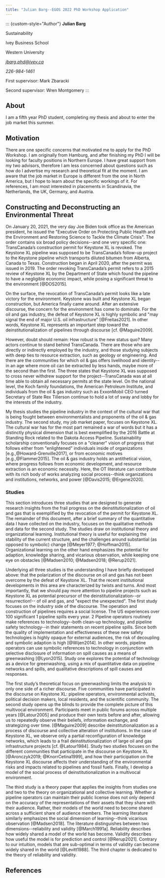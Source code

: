 ```yaml
---
title: "Julian Barg--EGOS 2022 PhD Workshop Application"
---
```


::: {custom-style="Author"}
**Julian Barg**

Sustainability

Ivey Business School

Western University

*jbarg.phd@ivey.ca*

*226-984-1461*

First supervisor: Mark Zbaracki

Second supervisor: Wren Montgomery
:::

## About

I am a fifth year PhD student, completing my thesis and about to enter the job market this summer.

## Motivation

There are one specific concerns that motivated me to apply for the PhD Workshop. I am originally from Hamburg, and after finishing my PhD I will be looking for faculty positions in Northern Europe. I have great support from my two advisors, therefore I am less concerned about questions such as how do I advertise my research and theoretical fit at the moment. I am aware that the job market in Europe is different from the one in North America, but I hope to learn about the specific workings of it. For references, I am most interested in placements in Scandinavia, the Netherlands, the UK, Germany, and Austria.

## Constructing and Deconstructing an Environmental Threat

On January 20, 2021, the very day Joe Biden took office as the American president, he issued the "Executive Order on Protecting Public Health and the Environment and Restoring Science to Tackle the Climate Crisis". The order contains six broad policy decisions--and one very specific one: TransCanada’s construction permit for Keystone XL is revoked. The Keystone XL pipeline was supposed to be TransCanada’s follow-up project to the Keystone pipeline which transports diluted bitumen from Alberta, Canada to Texas. Construction began in April 2020, after the permit was issued in 2019. The order revoking TransCanada’s permit refers to a 2015 review of Keystone XL by the Department of State which found the pipeline to have a negligible economic impact, while posing a significant threat to the environment [@DOS2015].

On the surface, the revocation of TransCanada’s permit looks like a late victory for the environment. Keystone was built and Keystone XL began construction, but America finally came around. After an extensive discourse, the concern for the environment has come to dominate. For the oil and gas industry, the defeat of Keystone XL is highly symbolic and "may signal the end of major U.S. oil infrastructure" [@Freitas2021]. In other words, Keystone XL represents an important step toward the deinstitutionalization of pipelines through discourse [cf. @Maguire2009].

However, doubt should remain: How robust is the new status quo? Many actors continue to stand behind TransCanada. There are those who are directly or indirectly employed by the industry, and those studying subjects with deep ties to resource extraction, such as geology or engineering. And there are the communities for which oil & gas offers livelihood and identity--in an age where more oil can be extracted by less hands, maybe more of the second than the first. The three states that Keystone XL was supposed to cross never withdrew support for the project--TransCanada was at all time able to obtain all necessary permits at the state level. On the national level, the Koch family foundations, the American Petroleum Institute, and individuals from the oil & gas industry such as ExxonMobil CEO turned Secretary of State Rex Tillerson continue to hold a lot of sway and lobby for the interests of the industry.

My thesis studies the pipeline industry in the context of the cultural war that is being fought between environmentalists and proponents of the oil & gas industry. The second study, my job market paper, focuses on Keystone XL. The cultural war has for the most part remained a war of words but it has a distinctly physical dimension that is best exemplified by the 2016 Battle at Standing Rock related to the Dakota Access Pipeline. Sustainability scholarship conventionally focuses on a "cleaner" vision of progress that follows either from "enlightened" individuals inside of organizations [e.g.,@Howard-Grenville2017], or from economic motives [e.g.,@Flammer2015]. The oil & gas industry holds an antithetical vision, where progress follows from economic development, and resource extraction is an economic necessity. Here, the OT literature can contribute with its rich body of works analyzing social process--think organizations and institutions, networks, and power [@Davis2015; @Ergene2020].

### Studies

This section introduces three studies that are designed to generate research insights from the frail progress on the deinstitutionalization of oil and gas that is exemplified by the revocation of the permit for Keystone XL. The remainder of this document, after a brief summary of the quantitative data I have collected on the industry, focuses on the qualitative methods and data for the second study. The studies draw on institutional theory and organizational learning. Institutional theory is useful for explaining the stability of the current structure, and the challenges around substantial (as opposed to symbolic) change [@Meyer1977; @Hoffman2015]. Organizational learning on the other hand emphasizes the potential for adaption, knowledge sharing, and vicarious observation, while keeping one eye on obstacles [@Madsen2010; @Madsen2018; @Rerup2021].

Underlying all three studies is the understanding I have briefly developed above: that the polarization of the discourse on oil and gas has not been overcome by the defeat of Keystone XL. That the recent institutional developments in this area are characterized by twists and turns. And most importantly, that we should pay more attention to pipeline projects such as Keystone XL as potential precursor of the deinstitutionalization--or resurrection!-- of oil and gas, and "expect the unexpected".
The first study focuses on the industry side of the discourse. The operation and construction of pipelines requires a social license. The US experiences over 100 significant 1 pipeline spills every year. 2 Pipeline operators routinely make references to technology--both clean-up technology, and pipeline safety technology--in their statements on recent pipeline spills. Since both the quality of implementation and effectiveness of these new safety technologies is highly opaque for external audiences, the risk of decoupling and symbolic adaption is high [@Wijen2014]. In other words, pipeline operators can use symbolic references to technology in conjunction with selective disclosure of information on spill causes as a means of greenwashing [@Lyon2015]. Study one explores the potential of technology as a device for greenwashing, using a mix of quantitative data on pipeline networks and spills, and qualitative descriptions of spill causes and responses.

The first study’s theoretical focus on greenwashing limits the analysis to only one side of a richer discourse. Five communities have participated in the discourse on Keystone XL: pipeline operators, environmental activists, political decision makers, local residents, and the scientific community. The second study opens up the blinds to provide the complete picture of this multivocal environment. Participants meet in public forums across multiple years [@Latour2005] and produce their own texts before and after, allowing us to repeatedly observe their beliefs, information exchange, and strategizing over time. [@Maguire2009] describe deinstitutionalization as a process of discourse and collective alteration of institutions. In the case of Keystone XL, we observe only a partial reconfiguration of knowledge networks, which leads to a frail deinstitutionalization of large oil and gas infrastructure projects [cf. @Latour1984]. Study two studies focuses on the different communities that participate in the discourse on Keystone XL [@Aronczyk2019; @KnorrCetina1999], and how their participation on the Keystone XL discourse affects their understanding of the environmental risks and impacts related to pipelines and fossil fuels. Finally, I develop a model of the social process of deinstitutionalization in a multivocal environment.

The third study is a theory paper that applies the insights from studies one and two to the theory on organizational and collective learning. Whether a pipeline operators can maintain their public license does not only depend on the accuracy of the representations of their assets that they share with their audience. Rather, their models of the world need to become shared across a sufficient share of audience members. The learning literature similarly emphasizes the social dimension of learning--think vicarious observation [@Madsen2018]. The literature distinguishes between two dimensions--reliability and validity [@March1991a]. Reliability describes how widely shared a model of the world has become. Validity describes how useful the model is for prediction and control [@Rerup2021]. Contrary to our intuition, models that are sub-optimal in terms of validity can become widely shared in the world [@Levitt1988]. The third chapter is dedicated to the theory of reliability and validity.

## References
